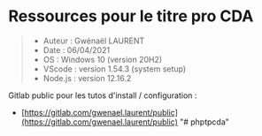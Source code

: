 # Ressources pour le titre pro CDA

> * Auteur : Gwénaël LAURENT
> * Date : 06/04/2021
> * OS : Windows 10 (version 20H2)
> * VScode : version 1.54.3 (system setup)
> * Node.js : version 12.16.2



Gitlab public pour les tutos d'install / configuration :
* [https://gitlab.com/gwenael.laurent/public](https://gitlab.com/gwenael.laurent/public)
"# phptpcda" 

